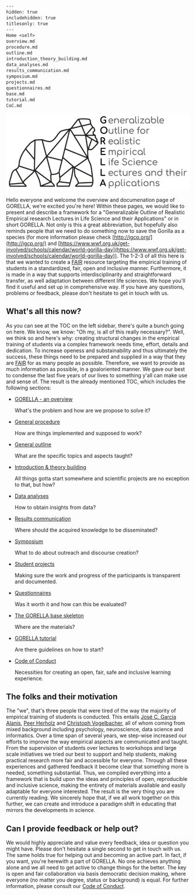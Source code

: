 
```{toctree}
---
hidden: true
includehidden: true
titlesonly: true
---
Home <self>
overview.md
procedure.md
outline.md
introduction_theory_building.md
data_analyses.md
results_communication.md
symposium.md
projects.md
questionnaires.md
base.md
tutorial.md
CoC.md
```



![gorella logo](static/gorella_logo.png)

Hello everyone and welcome the overview and documenation page of GORELLA, we're excited you're here! Within these pages,
we would like to present and describe a framework for a "Generalizable Outline of Realistic Empirical research Lectures in Life Science and their Applications" or in short GORELLA. Not only is this a great abbreviation, but hopefully also reminds people that we need to do something now to save the Gorilla as a species (for more information please check [http://igcp.org/](http://igcp.org/) and [https://www.wwf.org.uk/get-involved/schools/calendar/world-gorilla-day](https://www.wwf.org.uk/get-involved/schools/calendar/world-gorilla-day)). The 1-2-3 of all this here is that we wanted to create a [FAIR](https://en.wikipedia.org/wiki/FAIR_data) resource targeting the empirical training of students in a standardized, fair, open and inclusive manner. Furthermore, it is made in a way that supports interdisciplinarity and straightforward transfer, as well adaptation between different life sciences. We hope you'll find it useful and set up in comprehensive way. If you have any questions, problems or feedback, please don't hesitate to get in touch with us.



## What's all this now?

As you can see at the TOC on the left sidebar, there's quite a bunch going on here. We know, we know: "Oh my, is all of this really necessary?". Well, we think so and here's why: creating structural changes in the empirical training of students via a complex framework needs time, effort, details and dedication. To increase openess and substainability and thus ultimately the success, these things need to be prepared and supplied in a way that they are [FAIR](https://en.wikipedia.org/wiki/FAIR_data) for as many people as possible. Therefore, we want to provide as much information as possible, in a goaloriented manner. We gave our best to condense the last five years of our lives to something y'all can make use and sense of. The result is the already mentioned TOC, which includes the following sections:

* [GORELLA - an overview](https://gorella.netlify.app/overview.html)

   What's the problem and how are we propose to solve it? 

* [General procedure](https://gorella.netlify.app/procedure.html)

   How are things implemented and supposed to work? 

* [General outline](https://gorella.netlify.app/outline.html)

   What are the specific topics and aspects taught?

* [Introduction & theory building](https://gorella.netlify.app/introduction_theory_building.html)

   All things gotta start somewhere and scientific projects are no exception to that, but how?

* [Data analyses](https://gorella.netlify.app/data_analyses.html)

   How to obtain insights from data?

* [Results communication](https://gorella.netlify.app/results_communication.html)

   Where should the acquired knowledge to be disseminated?

* [Symposium](https://gorella.netlify.app/symposium.html)

   What to do about outreach and discourse creation?

* [Student projects](https://gorella.netlify.app/projects.html)

   Making sure the work and progress of the participants is transparent and documented. 

* [Questionnaires](https://gorella.netlify.app/questionnaires.html)

   Was it worth it and how can this be evaluated?
   
* [The GORELLA base skeleton](https://gorella.netlify.app/base.html)

   Where are the materials?   

* [GORELLA tutorial](https://gorella.netlify.app/tutorial.html)

   Are there guidelines on how to start?

* [Code of Conduct](https://gorella.netlify.app/coc)

   Necessities for creating an open, fair, safe and inclusive learning experience. 


## The folks and their motivation

The "we", that's three people that were tired of the way the majority of empirical training of students is conducted. This entails [José C. García Alanis](), [Peer Herholz]() and [Christoph Vogelbacher](), all of whom coming from mixed background including psychology, neuroscience, data science and informatics. Over a time span of several years, we step-wise increased our efforts to improve the way empirical aspects are communicated and taught. From the supervision of students over lectures to workshops and large scale initiatives we tried our best to support and help students, making practical research more fair and accessible for everyone.
Through all these experiences and gathered feedback it become clear that something more is needed, something substantial. Thus, we compiled everything into a framework that is build upon the ideas and principles of open, reproducible and inclusive science, making the entirety of materials available and easily adaptable for everyone interested. The result is the very thing you are currently reading. We sincerely hope that, if we all work together on this further, we can create and introduce a paradigm shift in educating that mirrors the developments in science.

## Can I provide feedback or help out?

We would highly appreciate and value every feedback, idea or question you might have. Please don't hesitate a single second to get in touch with us. The same holds true for helping out and becoming an active part. In fact, if you want, you're herewith a part of GORELLA. No one achieves anything alone and we all need to get active to change things for the better. The key is open and fair collaboration via basis democratic decision making, where everyone (no matter you degree, status or background) is equal. For further information, please consult our [Code of Conduct](https://gorella.netlify.app/coc).

